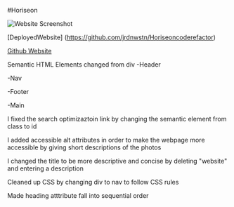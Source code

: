 #Horiseon

![Website Screenshot](./Develop/assets/images/horiseonsocialstrategiesolutions.jpg)

[DeployedWebsite] (https://github.com/jrdnwstn/Horiseoncoderefactor)

[Github Website](https://jrdnwstn.github.io/Horiseoncoderefactor/)



Semantic HTML Elements changed from div
-Header

-Nav

-Footer

-Main

I fixed the search optimizaztoin link by changing the semantic element from class to id

I added accessible alt attributes in order to make the webpage more accessible by giving short descriptions of the photos

I changed the title to be more descriptive and concise by deleting "website" and entering a description

Cleaned up CSS by changing div to nav to follow CSS rules

Made heading atttribute fall into sequential order



